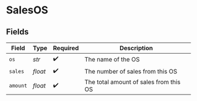 # SalesOS


## Fields

| Field                                  | Type                                   | Required                               | Description                            |
| -------------------------------------- | -------------------------------------- | -------------------------------------- | -------------------------------------- |
| `os`                                   | *str*                                  | :heavy_check_mark:                     | The name of the OS                     |
| `sales`                                | *float*                                | :heavy_check_mark:                     | The number of sales from this OS       |
| `amount`                               | *float*                                | :heavy_check_mark:                     | The total amount of sales from this OS |